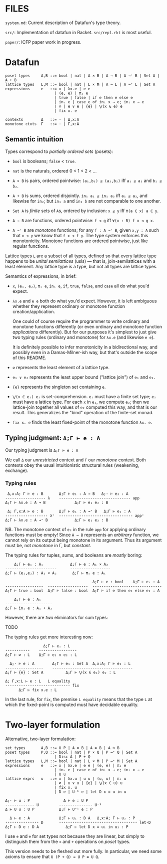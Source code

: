 # FILES

`system.md`: Current description of Datafun's type theory.

`src/`: Implementation of datafun in Racket. `src/repl.rkt` is most useful.

`paper/`: ICFP paper work in progress.

# Datafun

    poset types     A,B ::= bool | nat | A × B | A → B | A →⁺ B | Set A | A + B
    lattice types   L,M ::= bool | nat | L × M | A → L | A →⁺ L | Set A
    expressions     e   ::= x | λx.e | e e
                          | (e, e) | πᵢ e
                          | true | false | if e then e else e
                          | inᵢ e | case e of in₁ x → e; in₂ x → e
                          | ∅ | e ∨ e | {e} | ⋁(x ∈ e) e
                          | fix x. e

    contexts        Δ   ::= · | Δ,x:A
    monotone ctxts  Γ   ::= · | Γ,x:A

## Semantic intuition

Types correspond to *partially ordered sets* (posets):

- `bool` is booleans; `false` < `true`.

- `nat` is the naturals, ordered 0 < 1 < 2 < ...

- `A × B` is pairs, ordered pointwise:
  `(a₁,b₁) ≤ (a₂,b₂)` iff `a₁ ≤ a₂` and `b₁ ≤ b₂`.

- `A + B` is sums, ordered disjointly. `in₁ a₁ ≤ in₁ a₂` iff `a₁ ≤ a₂`, and
  likewise for `in₂`; but `in₁ a` and `in₂ b` are not comparable to one another.

- `Set A` is *finite* sets of `A`s, ordered by inclusion:
  `x ≤ y` iff `∀(a ∈ x) a ∈ y`.

- `A → B` are functions, ordered pointwise: `f ≤ g` iff `∀(x : B) f x ≤ g x`.

- `A →⁺ B` are *monotone* functions; for any `f : A →⁺ B`, given `x,y : A` such
  that `x ≤ y` we know that `f x ≤ f y`. The type system enforces this
  monotonicity. Monotone functions are ordered pointwise, just like regular
  functions.

Lattice types `L` are a subset of all types, defined so that every lattice type
happens to be *unital semilattices* (usls) — that is, join-semilattices with a
least element. Any lattice type is a type, but not all types are lattice types.

Semantics of expressions, in brief:

- `x`, `(e₁, e₂)`, `πᵢ e`, `inᵢ e`, `if`, `true`, `false`, and `case` all do
  what you'd expect.

- `λx.e` and `e e` both do what you'd expect. However, it is left ambiguous
  whether they represent ordinary or monotone function creation/application.

  One could of course require the programmer to write ordinary and monotone
  functions differently (or even ordinary and monotone function *applications*
  differently). But for our purposes it's simplest to just give two typing rules
  (ordinary and monotone) for `λx.e` (and likewise `e e`).

  It is definitely possible to infer monotonicity in a bidirectional way, and
  possibly even in a Damas-Milner-ish way, but that's outside the scope of this
  README.

- `∅` represents the least element of a lattice type.

- `e₁ ∨ e₂` represents the least upper bound ("lattice join") of `e₁` and `e₂`.

- `{e}` represents the singleton set containing `e`.

- `⋁(x ∈ e₁) e₂` is set-comprehension. `e₁` must have a finite set type; `e₂`
  must have a lattice type. For each `x` in `e₁`, we compute `e₂`; then we
  lattice-join together all values of `e₂` computed this way, and that is our
  result. This generalizes the "bind" operation of the finite-set monad.

- `fix x. e` finds the least fixed-point of the monotone function `λx. e`.

## Typing judgment: `Δ;Γ ⊢ e : A`

Our typing judgment is `Δ;Γ ⊢ e : A`

We call `Δ` our *unrestricted* context and `Γ` our *monotone* context. Both
contexts obey the usual intuitionistic structural rules (weakening, exchange).

### Typing rules

     Δ,x:A; Γ ⊢ e : B       Δ;Γ ⊢ e₁ : A → B   Δ;· ⊢ e₂ : A
    ------------------ λ    -------------------------------- app
    Δ;Γ ⊢ λx.e : A → B             Δ;Γ ⊢ e₁ e₂ : B

     Δ; Γ,x:A ⊢ e : B       Δ;Γ ⊢ e₁ : A →⁺ B   Δ;Γ ⊢ e₂ : A
    ------------------- λ⁺  --------------------------------- app⁺
    Δ;Γ ⊢ λx.e : A →⁺ B            Δ;Γ ⊢ e₁ e₂ : B

NB. The monotone context of `e₂` in the rule `app` for applying ordinary
functions must be empty! Since `A → B` represents an *arbitrary* function, we
cannot rely on its output being monotone in its argument. Thus its argument must
be, not *monotone* in Γ, but *constant*.

The typing rules for tuples, sums, and booleans are *mostly* boring:

        Δ;Γ ⊢ eᵢ : Aᵢ            Δ;Γ ⊢ e : A₁ × A₂
    -----------------------      ------------------
    Δ;Γ ⊢ (e₁,e₂) : A₁ × A₂       Δ;Γ ⊢ πᵢ e : Aᵢ

                                           Δ;Γ ⊢ e : bool    Δ;Γ ⊢ eᵢ : A
    -----------------  ------------------  -------------------------------
    Δ;Γ ⊢ true : bool  Δ;Γ ⊢ false : bool  Δ;Γ ⊢ if e then e₁ else e₂ : A

        Δ;Γ ⊢ e : Aᵢ
    ---------------------
    Δ;Γ ⊢ inᵢ e : A₁ + A₂

However, there are *two* eliminators for sum types:

TODO

The typing rules get more interesting now:

                     Δ;Γ ⊢ eᵢ : L
    -----------    -----------------
    Δ;Γ ⊢ ∅ : L    Δ;Γ ⊢ e₁ ∨ e₂ : L

      Δ;· ⊢ e : A        Δ;Γ ⊢ e₁ : Set A  Δ,x:A; Γ ⊢ e₂ : L
    -----------------    ------------------------------------
    Δ;Γ ⊢ {e} : Set A          Δ;Γ ⊢ ⋁(x ∈ e₁) e₂ : L

    Δ; Γ,x:L ⊢ e : L   L equality
    ----------------------------- fix
          Δ;Γ ⊢ fix x.e : L

In the last rule, for `fix`, the premise `L equality` means that the type `L` at
which the fixed-point is computed must have decidable equality.

# Two-layer formulation
Alternative, two-layer formulation:

    set types       A,B ::= U P | A ⊗ B | A ⊕ B | A ⊃ B
    poset types     P,Q ::= bool | nat | P × Q | P →⁺ Q | Set A
                          | Disc A | P + Q
    lattice types   L,M ::= bool | nat | L × M | P →⁺ M | Set A
    expressions     e   ::= x | λx.e | e e | (e, e) | πᵢ e
                          | inᵢ e | case e of in₁ x → e; in₂ x → e
                          | U u
    lattice exprs   u   ::= x | λx.u | u u | (u, u) | πᵢ u
                          | ∅ | u ∨ u | {e} | ⋁(x ∈ u) u
                          | fix x. u
                          | D e | U⁻¹ e | let D x = u in u

    Δ;· ⊢ u : P               Δ ⊢ e : U P
    ------------- U         --------------- U⁻¹
    Δ ⊢ U u : U P           Δ;Γ ⊢ U⁻¹ e : P

      Δ ⊢ e : A             Δ;Γ ⊢ u₁ : D A   Δ,x:A; Γ ⊢ u₂ : P
    --------------- D       ----------------------------------- let-D
    Δ;Γ ⊢ D e : D A            Δ;Γ ⊢ let D x = u₁ in u₂ : P

I use `⊗` and `⊕` for set types not because they are linear, but simply to
distinguish them from the `×` and `+` operations on *poset* types.

This version needs to be fleshed out more fully. In particular, we need some
axioms to ensure that `U (P + Q) = U P ⊕ U Q`.
